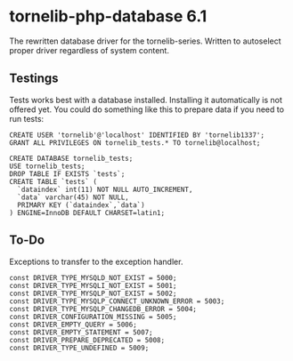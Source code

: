 # tornelib-php-database 6.1

The rewritten database driver for the tornelib-series.
Written to autoselect proper driver regardless of system content. 

## Testings

Tests works best with a database installed. Installing it automatically is not offered yet. You could do something like this to prepare data if you need to run tests:

    CREATE USER 'tornelib'@'localhost' IDENTIFIED BY 'tornelib1337';
    GRANT ALL PRIVILEGES ON tornelib_tests.* TO tornelib@localhost;

    CREATE DATABASE tornelib_tests;
    USE tornelib_tests;
    DROP TABLE IF EXISTS `tests`;
    CREATE TABLE `tests` (
      `dataindex` int(11) NOT NULL AUTO_INCREMENT,
      `data` varchar(45) NOT NULL,
      PRIMARY KEY (`dataindex`,`data`)
    ) ENGINE=InnoDB DEFAULT CHARSET=latin1;

## To-Do

Exceptions to transfer to the exception handler.

	const DRIVER_TYPE_MYSQLD_NOT_EXIST = 5000;
	const DRIVER_TYPE_MYSQLI_NOT_EXIST = 5001;
	const DRIVER_TYPE_MYSQLP_NOT_EXIST = 5002;
	const DRIVER_TYPE_MYSQLP_CONNECT_UNKNOWN_ERROR = 5003;
	const DRIVER_TYPE_MYSQLP_CHANGEDB_ERROR = 5004;
	const DRIVER_CONFIGURATION_MISSING = 5005;
	const DRIVER_EMPTY_QUERY = 5006;
	const DRIVER_EMPTY_STATEMENT = 5007;
	const DRIVER_PREPARE_DEPRECATED = 5008;
	const DRIVER_TYPE_UNDEFINED = 5009;
